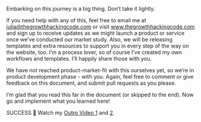 Embarking on this journey is a big thing. Don’t take it lightly.

If you need help with any of this, feel free to email me at julia@thegrowthhackingcode.com or visit www.thegrowthhackingcode.com and sign up to receive updates as we might launch a product or service once we’ve conducted our market study. Also, we will be releasing templates and extra resources to support you in every step of the way on the website, too. I’m a process lover, so of course I’ve created my own workflows and templates. I’ll happily share those with you.

We have not reached product-market-fit with this ourselves yet, so we’re in product development phase - with you. Again, feel free to comment or give feedback on this document, and submit pull requests as you please.

I’m glad that you read this far in the document (or skipped to the end). Now go and implement what you learned here!

SUCCESS :tada: Watch my [Outro Video 1](https://vimeo.com/363422490) and [2](https://vimeo.com/363422501).

